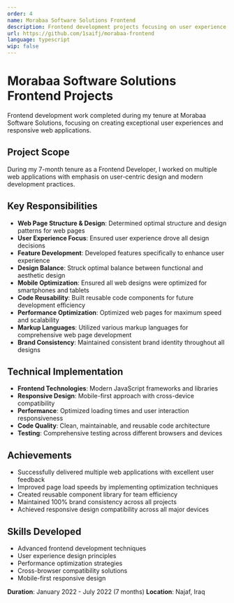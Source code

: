 ```yaml
---
order: 4
name: Morabaa Software Solutions Frontend
description: Frontend development projects focusing on user experience, responsive design, and modern web technologies for enhanced user interfaces.
url: https://github.com/1saifj/morabaa-frontend
language: typescript
wip: false
---
```


# Morabaa Software Solutions Frontend Projects

Frontend development work completed during my tenure at Morabaa Software Solutions, focusing on creating exceptional user experiences and responsive web applications.

## Project Scope

During my 7-month tenure as a Frontend Developer, I worked on multiple web applications with emphasis on user-centric design and modern development practices.

## Key Responsibilities

- **Web Page Structure & Design**: Determined optimal structure and design patterns for web pages
- **User Experience Focus**: Ensured user experience drove all design decisions
- **Feature Development**: Developed features specifically to enhance user experience
- **Design Balance**: Struck optimal balance between functional and aesthetic design
- **Mobile Optimization**: Ensured all web designs were optimized for smartphones and tablets
- **Code Reusability**: Built reusable code components for future development efficiency
- **Performance Optimization**: Optimized web pages for maximum speed and scalability
- **Markup Languages**: Utilized various markup languages for comprehensive web page development
- **Brand Consistency**: Maintained consistent brand identity throughout all designs

## Technical Implementation

- **Frontend Technologies**: Modern JavaScript frameworks and libraries
- **Responsive Design**: Mobile-first approach with cross-device compatibility
- **Performance**: Optimized loading times and user interaction responsiveness
- **Code Quality**: Clean, maintainable, and reusable code architecture
- **Testing**: Comprehensive testing across different browsers and devices

## Achievements

- Successfully delivered multiple web applications with excellent user feedback
- Improved page load speeds by implementing optimization techniques
- Created reusable component library for team efficiency
- Maintained 100% brand consistency across all projects
- Achieved responsive design compatibility across all major devices

## Skills Developed

- Advanced frontend development techniques
- User experience design principles
- Performance optimization strategies
- Cross-browser compatibility solutions
- Mobile-first responsive design

**Duration**: January 2022 - July 2022 (7 months)
**Location**: Najaf, Iraq